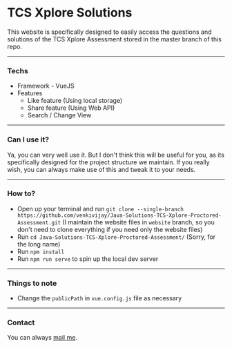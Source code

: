 # TCS Xplore Solutions

This website is specifically designed to easily access the questions and solutions of the TCS Xplore Assessment stored in the master branch of this repo.

---

### Techs

- Framework - VueJS
- Features
  - Like feature (Using local storage)
  - Share feature (Using Web API)
  - Search / Change View

---

### Can I use it?

Ya, you can very well use it. But I don't think this will be useful for you, as its specifically designed for the project structure we maintain. If you really wish, you can always make use of this and tweak it to your needs.

---

### How to?

- Open up your terminal and run `git clone --single-branch https://github.com/venkivijay/Java-Solutions-TCS-Xplore-Proctored-Assessment.git` (I maintain the website files in `website` branch, so you don't need to clone everything if you need only the website files)
- Run `cd Java-Solutions-TCS-Xplore-Proctored-Assessment/` (Sorry, for the long name)
- Run `npm install`
- Run `npm run serve` to spin up the local dev server

---

### Things to note

- Change the `publicPath` in `vue.config.js` file as necessary

---

### Contact

You can always [mail me](mailto:venkivijay@hotmail.com?subject=[GitHub]%20Regarding%20TCS%20Xplore%20Website).
